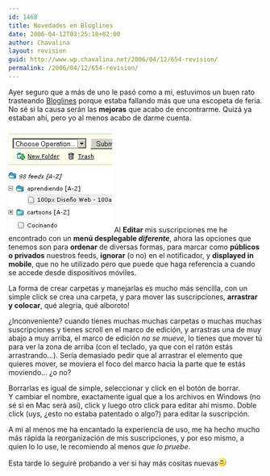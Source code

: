 ```yaml
---
id: 1468
title: Novedades en Bloglines
date: 2006-04-12T03:25:18+02:00
author: Chavalina
layout: revision
guid: http://www.wp.chavalina.net/2006/04/12/654-revision/
permalink: /2006/04/12/654-revision/
---
```

Ayer seguro que a más de uno le pasó como a mi, estuvimos un buen rato trasteando <a href="http://bloglines.com" target="_blank">Bloglines</a> porque estaba fallando más que una escopeta de feria. No sé si la causa serán las **mejoras** que acabo de encontrarme. Quizá ya estaban ahí, pero yo al menos acabo de darme cuenta.

<img class="imgizqda" src="/imagenes/fotos/bloglines-novedades.jpg" alt="Nueva interfaz de gestión de suscripciones de Bloglines" /> Al **Editar** mis suscripciones me he encontrado con un **menú desplegable _diferente_**, ahora las opciones que tenemos son para **ordenar** de diversas formas, para marcar como **públicos o privados** nuestros feeds, **ignorar** (o no) en el notificador, y **displayed in mobile**, que no he utilizado pero que puede que haga referencia a cuando se accede desde dispositivos móviles.

La forma de crear carpetas y manejarlas es mucho más sencilla, con un simple click se crea una carpeta, y para mover las suscripciones, **arrastrar y colocar**, qué alegría, qué alboroto! 

¿Inconveniente? cuando tienes muchas muchas carpetas o muchas muchas suscripciones y tienes scroll en el marco de edición, y arrastras una de muy abajo a muy arriba, el marco de edición _no se mueve_, lo tienes que mover tú para ver la zona de arriba (con el teclado, ya que con el ratón estás arrastrando…). Sería demasiado pedir que al arrastrar el elemento que quieres mover, se moviera el foco del marco hacia la parte que te estás moviendo… ¿o no?

Borrarlas es igual de simple, seleccionar y click en el botón de borrar.  
Y cambiar el nombre, exactamente igual que a los archivos en Windows (no sé si en Mac será así), click y luego otro click para editar ahí mismo. Doble click (uys, ¿esto no estaba patentado o algo?) para editar la suscripción.

A mi al menos me ha encantado la experiencia de uso, me ha hecho mucho más rápida la reorganización de mis suscripciones, y por eso mismo, a quien lo lo use, le recomiendo al menos _que lo pruebe_.

Esta tarde lo seguiré probando a ver si hay más cositas nuevas![emo](/imagenes/emoticonos/sonrisa.gif)